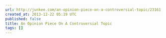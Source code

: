 ```yaml
---
url: http://junkee.com/an-opinion-piece-on-a-controversial-topic/23161
created_at: 2013-12-22 05:19 UTC
published: false
title: An Opinion Piece On A Controversial Topic
tags: []
---
```



